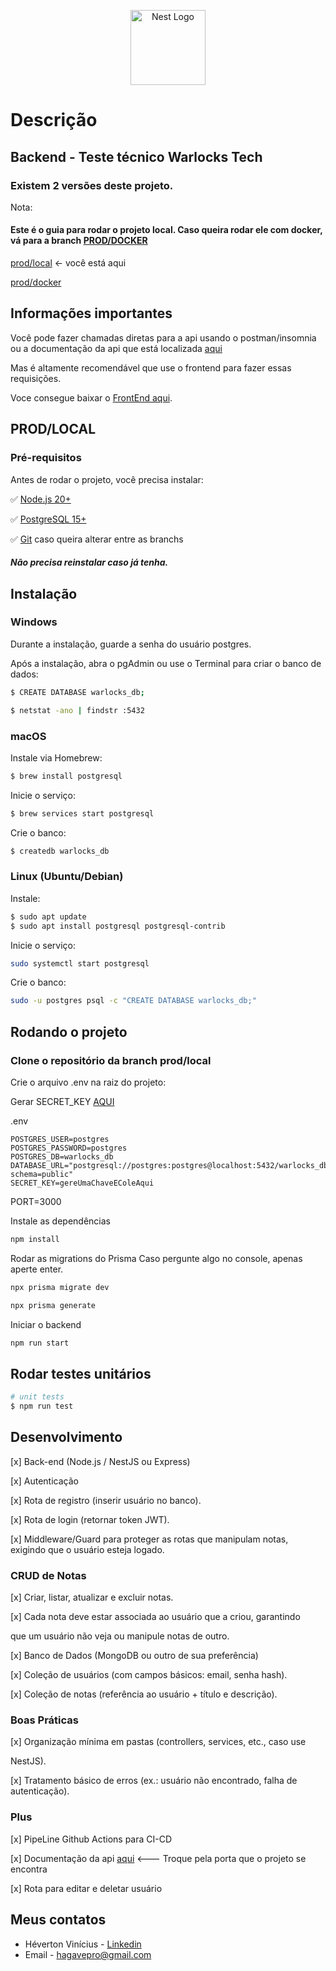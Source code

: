 <p align="center">
  <a href="https://github.com/nestjs/nest" target="blank"><img src="https://nestjs.com/img/logo-small.svg" width="120" alt="Nest Logo" /></a>
</p>

# Descrição

## Backend - Teste técnico Warlocks Tech

### Existem 2 versões deste projeto.

Nota:

#### Este é o guia para rodar o projeto local. Caso queira rodar ele com docker, vá para a branch [PROD/DOCKER](https://github.com/Hagave/Warlocks-Tech/prod/docker)

[prod/local]() <- você está aqui

[prod/docker](https://github.com/Hagave/Warlocks-Tech/prod/docker)

## Informações importantes

Você pode fazer chamadas diretas para a api usando o postman/insomnia ou a documentação da api que está localizada [aqui](http://localhost:3000/api/docs#/)

Mas é altamente recomendável que use o frontend para fazer essas requisições.

Voce consegue baixar o [FrontEnd aqui](https://github.com/Hagave/Warlock-Tech-FE).

## PROD/LOCAL

### Pré-requisitos

Antes de rodar o projeto, você precisa instalar:

✅ [Node.js 20+](https://nodejs.org/pt/download)

✅ [PostgreSQL 15+](https://www.postgresql.org/download/)

✅ [Git](https://git-scm.com/downloads) caso queira alterar entre as branchs

##### Não precisa reinstalar caso já tenha.

## Instalação

### Windows

Durante a instalação, guarde a senha do usuário postgres.

Após a instalação, abra o pgAdmin ou use o Terminal para criar o banco de dados:

```bash
$ CREATE DATABASE warlocks_db;
```

```bash
$ netstat -ano | findstr :5432
```

### macOS

Instale via Homebrew:

```bash
$ brew install postgresql
```

Inicie o serviço:

```bash
$ brew services start postgresql
```

Crie o banco:

```bash
$ createdb warlocks_db

```

### Linux (Ubuntu/Debian)

Instale:

```bash
$ sudo apt update
$ sudo apt install postgresql postgresql-contrib
```

Inicie o serviço:

```bash
sudo systemctl start postgresql
```

Crie o banco:

```bash
sudo -u postgres psql -c "CREATE DATABASE warlocks_db;"
```

## Rodando o projeto

### Clone o repositório da branch prod/local

Crie o arquivo .env na raiz do projeto:

Gerar SECRET_KEY [AQUI](https://jwt.io/)

.env

```
POSTGRES_USER=postgres
POSTGRES_PASSWORD=postgres
POSTGRES_DB=warlocks_db
DATABASE_URL="postgresql://postgres:postgres@localhost:5432/warlocks_db?schema=public"
SECRET_KEY=gereUmaChaveEColeAqui
```

PORT=3000

Instale as dependências

```bash
npm install
```

Rodar as migrations do Prisma
Caso pergunte algo no console, apenas aperte enter.

```bash
npx prisma migrate dev
```

```bash
npx prisma generate
```

Iniciar o backend

```bash
npm run start
```

## Rodar testes unitários

```bash
# unit tests
$ npm run test
```

## Desenvolvimento

[x] Back-end (Node.js / NestJS ou Express)

[x] Autenticação

[x] Rota de registro (inserir usuário no banco).

[x] Rota de login (retornar token JWT).

[x] Middleware/Guard para proteger as rotas que manipulam notas,
exigindo que o usuário esteja logado.

### CRUD de Notas

[x] Criar, listar, atualizar e excluir notas.

[x] Cada nota deve estar associada ao usuário que a criou, garantindo

que um usuário não veja ou manipule notas de outro.

[x] Banco de Dados (MongoDB ou outro de sua preferência)

[x] Coleção de usuários (com campos básicos: email, senha hash).

[x] Coleção de notas (referência ao usuário + título e descrição).

### Boas Práticas

[x] Organização mínima em pastas (controllers, services, etc., caso use

NestJS).

[x] Tratamento básico de erros (ex.: usuário não encontrado, falha de
autenticação).

### Plus

[x] PipeLine Github Actions para CI-CD

[x] Documentação da api [aqui](http://localhost:3000/api/docs#/) <--- Troque pela porta que o projeto se encontra

[x] Rota para editar e deletar usuário

## Meus contatos

- Héverton Vinícius - [Linkedin](https://www.linkedin.com/in/heverton-vinicius/)
- Email - [hagavepro@gmail.com]()
